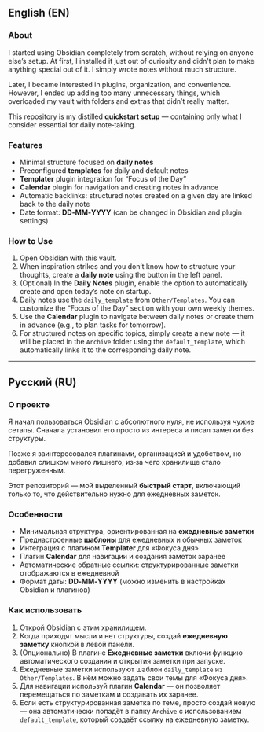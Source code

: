 ## English (EN)

### About
I started using Obsidian completely from scratch, without relying on anyone else’s setup. At first, I installed it just out of curiosity and didn’t plan to make anything special out of it. I simply wrote notes without much structure.  

Later, I became interested in plugins, organization, and convenience. However, I ended up adding too many unnecessary things, which overloaded my vault with folders and extras that didn’t really matter.  

This repository is my distilled **quickstart setup** — containing only what I consider essential for daily note‑taking.

### Features
- Minimal structure focused on **daily notes**  
- Preconfigured **templates** for daily and default notes  
- **Templater** plugin integration for “Focus of the Day”  
- **Calendar** plugin for navigation and creating notes in advance  
- Automatic backlinks: structured notes created on a given day are linked back to the daily note  
- Date format: **DD‑MM‑YYYY** (can be changed in Obsidian and plugin settings)  

### How to Use
1. Open Obsidian with this vault.  
2. When inspiration strikes and you don’t know how to structure your thoughts, create a **daily note** using the button in the left panel.  
3. (Optional) In the **Daily Notes** plugin, enable the option to automatically create and open today’s note on startup.  
4. Daily notes use the `daily_template` from `Other/Templates`. You can customize the “Focus of the Day” section with your own weekly themes.  
5. Use the **Calendar** plugin to navigate between daily notes or create them in advance (e.g., to plan tasks for tomorrow).  
6. For structured notes on specific topics, simply create a new note — it will be placed in the `Archive` folder using the `default_template`, which automatically links it to the corresponding daily note.  

---

## Русский (RU)

### О проекте
Я начал пользоваться Obsidian с абсолютного нуля, не используя чужие сетапы. Сначала установил его просто из интереса и писал заметки без структуры.  

Позже я заинтересовался плагинами, организацией и удобством, но добавил слишком много лишнего, из‑за чего хранилище стало перегруженным.  

Этот репозиторий — мой выделенный **быстрый старт**, включающий только то, что действительно нужно для ежедневных заметок.

### Особенности
- Минимальная структура, ориентированная на **ежедневные заметки**  
- Преднастроенные **шаблоны** для ежедневных и обычных заметок  
- Интеграция с плагином **Templater** для «Фокуса дня»  
- Плагин **Calendar** для навигации и создания заметок заранее  
- Автоматические обратные ссылки: структурированные заметки отображаются в ежедневной  
- Формат даты: **DD‑MM‑YYYY** (можно изменить в настройках Obsidian и плагинов)  

### Как использовать
1. Открой Obsidian с этим хранилищем.  
2. Когда приходят мысли и нет структуры, создай **ежедневную заметку** кнопкой в левой панели.  
3. (Опционально) В плагине **Ежедневные заметки** включи функцию автоматического создания и открытия заметки при запуске.  
4. Ежедневные заметки используют шаблон `daily_template` из `Other/Templates`. В нём можно задать свои темы для «Фокуса дня».  
5. Для навигации используй плагин **Calendar** — он позволяет перемещаться по заметкам и создавать их заранее.  
6. Если есть структурированная заметка по теме, просто создай новую — она автоматически попадёт в папку `Archive` с использованием `default_template`, который создаёт ссылку на ежедневную заметку.  
